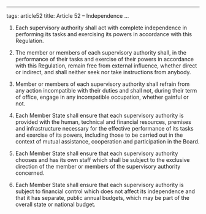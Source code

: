 
---
tags: article52
title: Article 52 – Independence
...

1.  Each supervisory authority shall act with complete independence in performing its tasks and exercising its powers in accordance with this Regulation.

2.  The member or members of each supervisory authority shall, in the performance of their tasks and exercise of their powers in accordance with this Regulation, remain free from external influence, whether direct or indirect, and shall neither seek nor take instructions from anybody.

3.  Member or members of each supervisory authority shall refrain from any action incompatible with their duties and shall not, during their term of office, engage in any incompatible occupation, whether gainful or not.

4.  Each Member State shall ensure that each supervisory authority is provided with the human, technical and financial resources, premises and infrastructure necessary for the effective performance of its tasks and exercise of its powers, including those to be carried out in the context of mutual assistance, cooperation and participation in the Board.

5.  Each Member State shall ensure that each supervisory authority chooses and has its own staff which shall be subject to the exclusive direction of the member or members of the supervisory authority concerned.

6.  Each Member State shall ensure that each supervisory authority is subject to financial control which does not affect its independence and that it has separate, public annual budgets, which may be part of the overall state or national budget.
